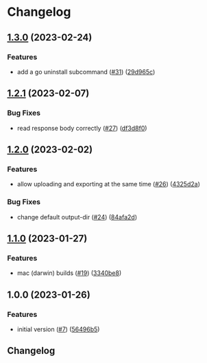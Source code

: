 # Changelog

## [1.3.0](https://github.com/pyroscope-io/ci/compare/v1.2.1...v1.3.0) (2023-02-24)


### Features

* add a go uninstall subcommand ([#31](https://github.com/pyroscope-io/ci/issues/31)) ([29d965c](https://github.com/pyroscope-io/ci/commit/29d965c6ec321b99e684d6797c0783a8ee110a43))

## [1.2.1](https://github.com/pyroscope-io/ci/compare/v1.2.0...v1.2.1) (2023-02-07)


### Bug Fixes

* read response body correctly ([#27](https://github.com/pyroscope-io/ci/issues/27)) ([df3d8f0](https://github.com/pyroscope-io/ci/commit/df3d8f05921cd800d757e62e554e7504436f3e83))

## [1.2.0](https://github.com/pyroscope-io/ci/compare/v1.1.0...v1.2.0) (2023-02-02)


### Features

* allow uploading and exporting at the same time ([#26](https://github.com/pyroscope-io/ci/issues/26)) ([4325d2a](https://github.com/pyroscope-io/ci/commit/4325d2a953c9908d7899af418325bec4b9bf64f6))


### Bug Fixes

* change default output-dir ([#24](https://github.com/pyroscope-io/ci/issues/24)) ([84afa2d](https://github.com/pyroscope-io/ci/commit/84afa2d9c232866d0cffc0a90892cb41f5ca23d9))

## [1.1.0](https://github.com/pyroscope-io/ci/compare/v1.0.0...v1.1.0) (2023-01-27)


### Features

* mac (darwin) builds ([#19](https://github.com/pyroscope-io/ci/issues/19)) ([3340be8](https://github.com/pyroscope-io/ci/commit/3340be81785f62aeab70026eaeb8c5fcd909ae8b))

## 1.0.0 (2023-01-26)


### Features

* initial version ([#7](https://github.com/pyroscope-io/ci/issues/7)) ([56496b5](https://github.com/pyroscope-io/ci/commit/56496b5f11fbb86b855eaf730c8f18d08207a5f4))

## Changelog
